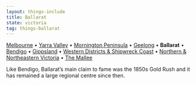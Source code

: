 ```yaml
---
layout: things-include
title: Ballarat
state: victoria
tag: things-ballarat
---
```

[Melbourne](melbourne) • [Yarra Valley](yarra-valley) • [Mornington Peninsula](mornington-peninsula) • [Geelong](geelong) • **Ballarat** • [Bendigo](bendigo) • [Gippsland](gippsland) • [Western Districts & Shipwreck Coast](western-districts) • [Northern & Northeastern Victoria](northern) • [The Mallee](mallee)

Like Bendigo, Ballarat’s main claim to fame was the 1850s Gold Rush and it has remained a large regional centre since then. 
